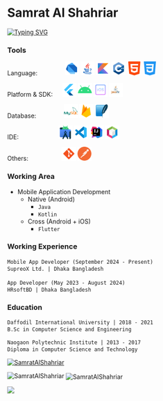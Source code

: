 # Samrat Al Shahriar
[![Typing SVG](https://readme-typing-svg.demolab.com?font=&weight=600&size=100&duration=2000&pause=10&color=00C0F7&background=1B71FF00&center=true&vCenter=true&width=1920&height=128&lines=Hi;It's+Samrat+Al+Shahriar;I'm+an+app+developer)](https://git.io/typing-svg)

 ### Tools
Language: &emsp;&emsp;&emsp;&emsp; <img src="/images/logo_dart.png" width="32" title="Dart Language"> <img src="/images/logo_java.png" width="32" title="Java Language"> <img src="/images/logo_kotlin.png" width="32" title="Kotlin Language"> <img src="/images/logo_cpp.png" width="32" title="C, C++ Language"> <img src="/images/logo_html_5.png" width="32" title="HTML Language"> <img src="/images/logo_css_3.png" width="32" title="CSS Language">

Platform & SDK: &emsp; <img src="/images/logo_flutter.png" width="32" title="Flutter"> <img src="/images/logo_android.png" width="32" title="Android"> <img src="/images/logo_ios.png" width="32" title="iOS"> <img src="/images/logo_javafx.png" width="32" title="JavaFX"> 

Database: &emsp;&emsp;&emsp;&emsp; <img src="/images/logo_mysql.png" width="32" title="My SQL"> <img src="/images/logo_firebase.png" width="32" title="Firebase"> <img src="/images/logo_sqlite.png" width="32" title="SQLite">

IDE: &emsp;&emsp;&emsp;&emsp;&emsp;&emsp; <img src="/images/logo_as.png" width="32" title="Android Studio"> <img src="/images/logo_vs.png" width="32" title="VS Code"> <img src="/images/logo_ij.png" width="32" title="Intellij Idea"> <img src="/images/logo_netbeans.png" width="32" title="Netbeans"> 

Others: &emsp;&emsp;&emsp;&emsp;&emsp; <img src="/images/logo_git.png" width="32" title="Git"> <img src="/images/logo_pm.png" width="32" title="Postman"> 

### Working Area
- Mobile Application Development
  - Native (Android)
    - `Java`
    - `Kotlin`
  - Cross (Android + iOS)
    - `Flutter`

### Working Experience
```
Mobile App Developer (September 2024 - Present)
SupreoX Ltd. | Dhaka Bangladesh

App Developer (May 2023 - August 2024)
HRsoftBD | Dhaka Bangladesh
```

### Education
```
Daffodil International University | 2018 - 2021
B.Sc in Computer Science and Engineering
```

```
Naogaon Polytechnic Institute | 2013 - 2017
Diploma in Computer Science and Technology
```

<p align="left"> <a href="https://github.com/ryo-ma/github-profile-trophy"><img src="https://github-profile-trophy.vercel.app/?username=SamratAlShahriar" alt="SamratAlShahriar" /></a> </p>
<p><img align="left" src="https://github-readme-stats.vercel.app/api/top-langs?username=SamratAlShahriar&show_icons=true&locale=en&layout=compact" alt="SamratAlShahriar" /></p>
<p>&nbsp;<img align="center" src="https://github-readme-stats.vercel.app/api?username=SamratAlShahriar&show_icons=true&locale=en" alt="SamratAlShahriar" /></p>

![](https://komarev.com/ghpvc/?username=SamratAlShahriar&style=for-the-badge&label=PROFILE+LOVE)
